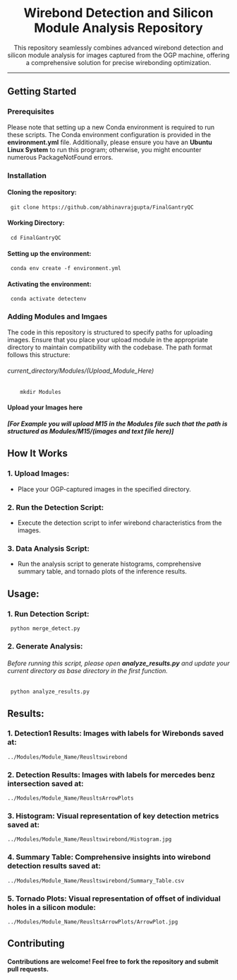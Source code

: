 <div align="center">
  <h1>Wirebond Detection and Silicon Module Analysis Repository</h1>
  <p>This repository seamlessly combines advanced wirebond detection and silicon module analysis for images captured from the OGP machine, offering a comprehensive solution for precise wirebonding optimization.</p>
</div>

---

## Getting Started

### Prerequisites
Please note that setting up a new Conda environment is required to run these scripts. The Conda environment configuration is provided in the **environment.yml** file. Additionally, please ensure you have an **Ubuntu Linux System** to run this program; otherwise, you might encounter numerous PackageNotFound errors.

### Installation
#### Cloning the repository:
     git clone https://github.com/abhinavrajgupta/FinalGantryQC
#### Working Directory:
     cd FinalGantryQC
#### Setting up the environment:
     conda env create -f environment.yml
#### Activating the environment:
     conda activate detectenv

### Adding Modules and Imgaes
The code in this repository is structured to specify paths for uploading images. Ensure that you place your upload module in the appropriate directory to maintain compatibility with the codebase. The path format follows this structure: 
######  current_directory/Modules/(Upload_Module_Here)
        mkdir Modules
#### Upload your Images here
##### [For Example you will upload M15 in the Modules file such that the path is structured as Modules/M15/(images and text file here)]

## How It Works
### 1. Upload Images:
  - Place your OGP-captured images in the specified directory.
### 2. Run the Detection Script:
  - Execute the detection script to infer wirebond characteristics from the images.
### 3. Data Analysis Script:
  - Run the analysis script to generate histograms, comprehensive summary table, and tornado plots of the inference results.

## Usage:
### 1. Run Detection Script:
     python merge_detect.py
### 2. Generate Analysis:
###### Before running this script, please open **analyze_results.py** and update your current directory as base directory in the first function.
     python analyze_results.py

## Results:
### 1. Detection1 Results: Images with labels for Wirebonds saved at:
    ../Modules/Module_Name/Reusltswirebond
### 2. Detection Results: Images with labels for mercedes benz intersection saved at:
    ../Modules/Module_Name/ReusltsArrowPlots
### 3. Histogram: Visual representation of key detection metrics saved at:
    ../Modules/Module_Name/Reusltswirebond/Histogram.jpg
### 4. Summary Table: Comprehensive insights into wirebond detection results saved at:
    ../Modules/Module_Name/Reusltswirebond/Summary_Table.csv
### 5. Tornado Plots: Visual representation of offset of individual holes in a silicon module:
    ../Modules/Module_Name/ReusltsArrowPlots/ArrowPlot.jpg
    
## Contributing
#### Contributions are welcome! Feel free to fork the repository and submit pull requests.










<br><br><br> <!-- This will create a gap -->
<br><br><br> <!-- This will create a gap -->





